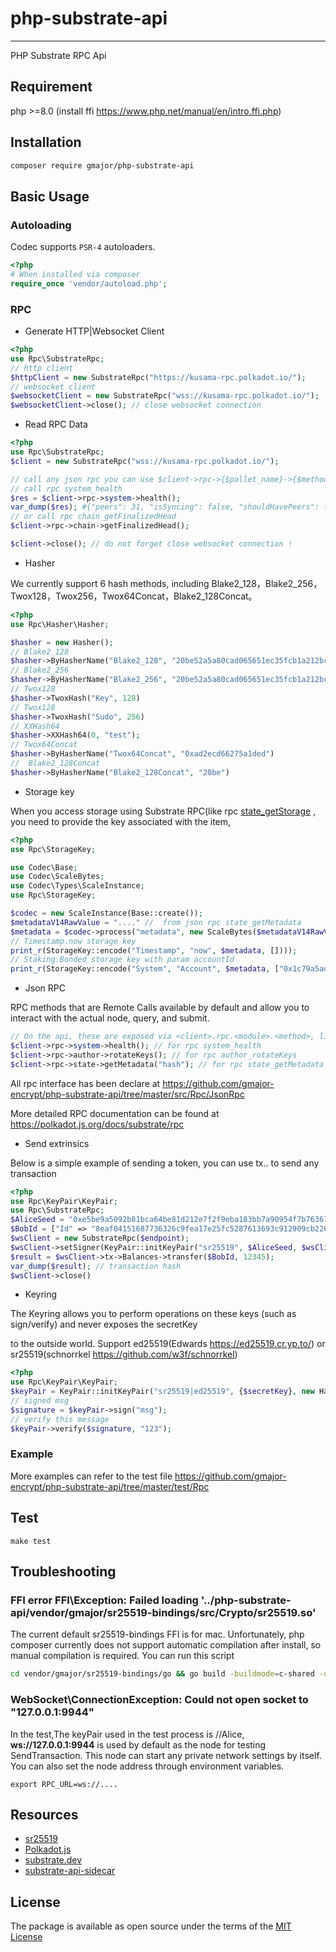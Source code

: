 # php-substrate-api

---
PHP Substrate RPC Api

## Requirement

php >=8.0 (install ffi https://www.php.net/manual/en/intro.ffi.php)

## Installation

```sh
composer require gmajor/php-substrate-api
```

## Basic Usage

### Autoloading

Codec supports `PSR-4` autoloaders.

```php
<?php
# When installed via composer
require_once 'vendor/autoload.php';
```

### RPC

* Generate HTTP|Websocket Client

```php
<?php
use Rpc\SubstrateRpc;
// http client
$httpClient = new SubstrateRpc("https://kusama-rpc.polkadot.io/");
// websocket client 
$websocketClient = new SubstrateRpc("wss://kusama-rpc.polkadot.io/");
$websocketClient->close(); // close websocket connection
```

* Read RPC Data

```php
<?php
use Rpc\SubstrateRpc;
$client = new SubstrateRpc("wss://kusama-rpc.polkadot.io/");

// call any json rpc you can use $client->rpc->{$pallet_name}->{$method}, like
// call rpc system_health 
$res = $client->rpc->system->health(); 
var_dump($res); #{"peers": 31, "isSyncing": false, "shouldHavePeers": true}
// or call rpc chain_getFinalizedHead
$client->rpc->chain->getFinalizedHead(); 

$client->close(); // do not forget close websocket connection !
```

* Hasher

We currently support 6 hash methods, including Blake2_128，Blake2_256，Twox128，Twox256，Twox64Concat，Blake2_128Concat。

```php
<?php
use Rpc\Hasher\Hasher;

$hasher = new Hasher();
// Blake2_128
$hasher->ByHasherName("Blake2_128", "20be52a5a80cad065651ec35fcb1a212bc669aabb52d68d8780a41e29ec9c83e");
// Blake2_256
$hasher->ByHasherName("Blake2_256", "20be52a5a80cad065651ec35fcb1a212bc669aabb52d68d8780a41e29ec9c83e")
// Twox128
$hasher->TwoxHash("Key", 128)
// Twox128
$hasher->TwoxHash("Sudo", 256)
// XXHash64
$hasher->XXHash64(0, "test");
// Twox64Concat
$hasher->ByHasherName("Twox64Concat", "0xad2ecd66275a1ded")
//  Blake2_128Concat
$hasher->ByHasherName("Blake2_128Concat", "20be")
````

* Storage key

When you access storage using Substrate RPC(like
rpc [state_getStorage](https://polkadot.js.org/docs/substrate/rpc#getstoragechildkey-prefixedstoragekey-key-storagekey-at-hash-optionstoragedata)
, you need to provide the key associated with the item,

```php
<?php
use Rpc\StorageKey;

use Codec\Base;
use Codec\ScaleBytes;
use Codec\Types\ScaleInstance;
use Rpc\StorageKey;

$codec = new ScaleInstance(Base::create());
$metadataV14RawValue = "...." //  from json rpc state_getMetadata
$metadata = $codec->process("metadata", new ScaleBytes($metadataV14RawValue))["metadata"];
// Timestamp.now storage key
print_r(StorageKey::encode("Timestamp", "now", $metadata, [])));
// Staking.Bonded storage key with param accountId
print_r(StorageKey::encode("System", "Account", $metadata, ["0x1c79a5ada2ff0d55aaa65dfeaf0cba667babf312f9bf100444279b34cd769e49"]))

```

* Json RPC

RPC methods that are Remote Calls available by default and allow you to interact with the actual node, query, and
submit.

```php
// On the api, these are exposed via <client>.rpc.<module>.<method>, like this 
$client->rpc->system->health(); // for rpc system_health
$client->rpc->author->rotateKeys(); // for rpc author_rotateKeys
$client->rpc->state->getMetadata("hash"); // for rpc state_getMetadata
```

All rpc interface has been declare at https://github.com/gmajor-encrypt/php-substrate-api/tree/master/src/Rpc/JsonRpc

More detailed RPC documentation can be found at https://polkadot.js.org/docs/substrate/rpc

* Send extrinsics

Below is a simple example of sending a token, you can use tx.<module>.<method> to send any transaction

```php
<?php
use Rpc\KeyPair\KeyPair;
use Rpc\SubstrateRpc;
$AliceSeed = "0xe5be9a5092b81bca64be81d212e7f2f9eba183bb7a90954f7b76361f6edb5c0a";
$BobId = ["Id" => "8eaf04151687736326c9fea17e25fc5287613693c912909cb226aa4794f26a48"];
$wsClient = new SubstrateRpc($endpoint);
$wsClient->setSigner(KeyPair::initKeyPair("sr25519", $AliceSeed, $wsClient->hasher));
$result = $wsClient->tx->Balances->transfer($BobId, 12345);
var_dump($result); // transaction hash
$wsClient->close()
````

* Keyring


The Keyring allows you to perform operations on these keys (such as sign/verify) and never exposes the secretKey

to the outside world. Support ed25519(Edwards https://ed25519.cr.yp.to/) or sr25519(schnorrkel https://github.com/w3f/schnorrkel)

```php
<?php
use Rpc\KeyPair\KeyPair;
$keyPair = KeyPair::initKeyPair("sr25519|ed25519", {$secretKey}, new Hasher());
// signed msg
$signature = $keyPair->sign("msg");
// verify this message
$keyPair->verify($signature, "123");
```

### Example

More examples can refer to the test file https://github.com/gmajor-encrypt/php-substrate-api/tree/master/test/Rpc

## Test

```
make test
```

## Troubleshooting

### FFI error FFI\Exception: Failed loading '../php-substrate-api/vendor/gmajor/sr25519-bindings/src/Crypto/sr25519.so'

The current default sr25519-bindings FFI is for mac. Unfortunately, php composer currently does not support automatic
compilation after install, so manual compilation is required. You can run this script

```bash
cd vendor/gmajor/sr25519-bindings/go && go build -buildmode=c-shared -o ../src/Crypto/sr25519.so .
```
### WebSocket\ConnectionException: Could not open socket to "127.0.0.1:9944"

In the test,The keyPair used in the test process is //Alice, **ws://127.0.0.1:9944** is used by default as the node for testing SendTransaction.
This node can start any private network settings by itself.
You can also set the node address through environment variables.
```base
export RPC_URL=ws://....
```



## Resources

- [sr25519](https://github.com/gmajor-encrypt/sr25519-bindings)
- [Polkadot.js](http://polkadot.js.org/)
- [substrate.dev](https://docs.substrate.io/v3/runtime/custom-rpcs/)
- [substrate-api-sidecar](https://github.com/paritytech/substrate-api-sidecar)

## License

The package is available as open source under the terms of the [MIT License](https://opensource.org/licenses/MIT)